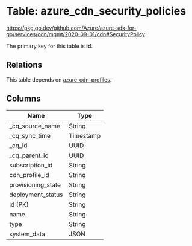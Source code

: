 # Table: azure_cdn_security_policies

https://pkg.go.dev/github.com/Azure/azure-sdk-for-go/services/cdn/mgmt/2020-09-01/cdn#SecurityPolicy

The primary key for this table is **id**.

## Relations
This table depends on [azure_cdn_profiles](azure_cdn_profiles.md).


## Columns
| Name          | Type          |
| ------------- | ------------- |
|_cq_source_name|String|
|_cq_sync_time|Timestamp|
|_cq_id|UUID|
|_cq_parent_id|UUID|
|subscription_id|String|
|cdn_profile_id|String|
|provisioning_state|String|
|deployment_status|String|
|id (PK)|String|
|name|String|
|type|String|
|system_data|JSON|